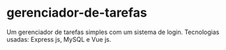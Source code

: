 # gerenciador-de-tarefas
Um gerenciador de tarefas simples com um sistema de login. Tecnologias usadas: Express js, MySQL e Vue js.
